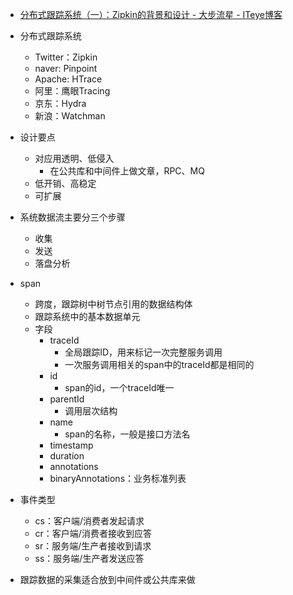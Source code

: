 

* [分布式跟踪系统（一）：Zipkin的背景和设计 - 大步流星 - ITeye博客 ](http://manzhizhen.iteye.com/blog/2348175)

* 分布式跟踪系统
  * Twitter：Zipkin
  * naver: Pinpoint
  * Apache: HTrace
  * 阿里：鹰眼Tracing
  * 京东：Hydra
  * 新浪：Watchman
* 设计要点
  * 对应用透明、低侵入
    * 在公共库和中间件上做文章，RPC、MQ
  * 低开销、高稳定
  * 可扩展
* 系统数据流主要分三个步骤
  * 收集
  * 发送
  * 落盘分析
* span
  * 跨度，跟踪树中树节点引用的数据结构体
  * 跟踪系统中的基本数据单元
  * 字段
    * traceId
      * 全局跟踪ID，用来标记一次完整服务调用
      * 一次服务调用相关的span中的traceId都是相同的
    * id
      * span的id，一个traceId唯一
    * parentId
      * 调用层次结构
    * name
      * span的名称，一般是接口方法名
    * timestamp
    * duration
    * annotations
    * binaryAnnotations：业务标准列表
* 事件类型
  * cs：客户端/消费者发起请求
  * cr：客户端/消费者接收到应答
  * sr：服务端/生产者接收到请求
  * ss：服务端/生产者发送应答
* 跟踪数据的采集适合放到中间件或公共库来做